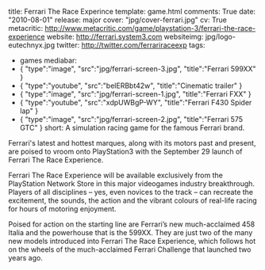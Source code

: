 title: Ferrari The Race Experince
template: game.html
comments: True
date: "2010-08-01"
release: major
cover: "jpg/cover-ferrari.jpg"
cv: True
metacritic: http://www.metacritic.com/game/playstation-3/ferrari-the-race-experience 
website: http://ferrari.system3.com
websiteimg: jpg/logo-eutechnyx.jpg
twitter: http://twitter.com/ferrariraceexp
tags:
- games
mediabar:
- { "type":"image", "src":"jpg/ferrari-screen-3.jpg", "title":"Ferrari 599XX" }
- { "type":"youtube", "src":"belERBbt42w", "title":"Cinematic trailer" }
- { "type":"image", "src":"jpg/ferrari-screen-1.jpg", "title":"Ferrari FXX" }
- { "type":"youtube", "src":"xdpUWBgP-WY", "title":"Ferrari F430 Spider lap" }
- { "type":"image", "src":"jpg/ferrari-screen-2.jpg", "title":"Ferrari 575 GTC" }
short: A simulation racing game for the famous Ferrari brand.

Ferrari's latest and hottest marques, along with its motors past and present, are poised to vroom onto PlayStation3 with the September 29 launch of Ferrari The Race Experience.

Ferrari The Race Experience will be available exclusively from the PlayStation Network Store in this major videogames industry breakthrough.  Players of all disciplines – yes, even novices to the track – can recreate the excitement, the sounds, the action and the vibrant colours of real-life racing for hours of motoring enjoyment.

Poised for action on the starting line are Ferrari’s new much-acclaimed 458 Italia and the powerhouse that is the 599XX. They are just two of the many new models introduced into Ferrari The Race Experience, which follows hot on the wheels of the much-acclaimed Ferrari Challenge that launched two years ago.
